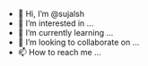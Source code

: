 - 👋 Hi, I’m @sujalsh
- 👀 I’m interested in ...
- 🌱 I’m currently learning ...
- 💞️ I’m looking to collaborate on ...
- 📫 How to reach me ...

<!---
sujalsh/sujalsh is a ✨ special ✨ repository because its `README.md` (this file) appears on your GitHub profile.
You can click the Preview link to take a look at your changes.
--->
